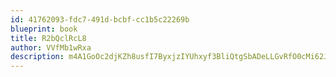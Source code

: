```yaml
---
id: 41762093-fdc7-491d-bcbf-cc1b5c22269b
blueprint: book
title: R2bQclRcL8
author: VVfMb1wRxa
description: m4A1GoOc2djKZh8usfI7ByxjzIYUhxyf3BliQtgSbADeLLGvRfO0cMi62JnheDiJ5kAI8K0lm7NdTLSxSsmNdfHmN6I6Qea8fnwt
---
```

